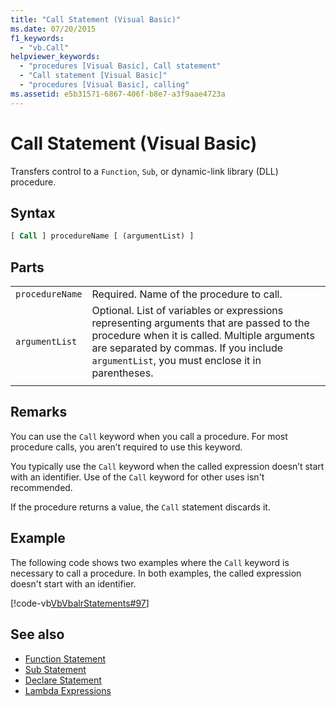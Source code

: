 ```yaml
---
title: "Call Statement (Visual Basic)"
ms.date: 07/20/2015
f1_keywords:
  - "vb.Call"
helpviewer_keywords:
  - "procedures [Visual Basic], Call statement"
  - "Call statement [Visual Basic]"
  - "procedures [Visual Basic], calling"
ms.assetid: e5b31571-6867-406f-b8e7-a3f9aae4723a
---
```

# Call Statement (Visual Basic)

Transfers control to a `Function`, `Sub`, or dynamic-link library (DLL) procedure.  
  
## Syntax  
  
```vb  
[ Call ] procedureName [ (argumentList) ]  
```  
  
## Parts  

|||
|---|---|
|`procedureName`|Required. Name of the procedure to call.|
|`argumentList`|Optional. List of variables or expressions representing arguments that are passed to the procedure when it is called. Multiple arguments are separated by commas. If you include `argumentList`, you must enclose it in parentheses.|
|||
  
## Remarks

 You can use the `Call` keyword when you call a procedure. For most procedure calls, you aren’t required to use this  keyword.

 You typically use the `Call` keyword when the called expression doesn’t start with an identifier. Use of the `Call` keyword for other uses isn't recommended.

 If the procedure returns a value, the `Call` statement discards it.

## Example

 The following code shows two examples where the `Call` keyword is necessary to call a procedure. In both examples, the called expression doesn't start with an identifier.

 [!code-vb[VbVbalrStatements#97](~/samples/snippets/visualbasic/VS_Snippets_VBCSharp/VbVbalrStatements/VB/Class1.vb#97)]  
  
## See also

- [Function Statement](function-statement.md)
- [Sub Statement](sub-statement.md)
- [Declare Statement](declare-statement.md)
- [Lambda Expressions](../../programming-guide/language-features/procedures/lambda-expressions.md)
